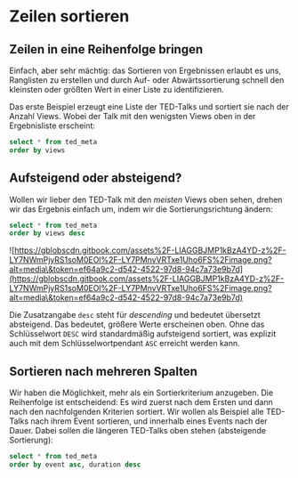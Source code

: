# Zeilen sortieren

## Zeilen in eine Reihenfolge bringen

Einfach, aber sehr mächtig: das Sortieren von Ergebnissen erlaubt es uns, Ranglisten zu erstellen und durch Auf- oder Abwärtssortierung schnell den kleinsten oder größten Wert in einer Liste zu identifizieren.

Das erste Beispiel erzeugt eine Liste der TED-Talks und sortiert sie nach der Anzahl Views. Wobei der Talk mit den wenigsten Views oben in der Ergebnisliste erscheint:

```sql
select * from ted_meta
order by views
```

## Aufsteigend oder absteigend?

Wollen wir lieber den TED-Talk mit den _meisten_ Views oben sehen, drehen wir das Ergebnis einfach um, indem wir die Sortierungsrichtung ändern:

```sql
select * from ted_meta
order by views desc
```

![https://gblobscdn.gitbook.com/assets%2F-LIAGGBJMP1kBzA4YD-z%2F-LY7NWmPjyRS1soM0EOl%2F-LY7PMnvVRTxe1Uho6FS%2Fimage.png?alt=media\&token=ef64a9c2-d542-4522-97d8-94c7a73e9b7d](https://gblobscdn.gitbook.com/assets%2F-LIAGGBJMP1kBzA4YD-z%2F-LY7NWmPjyRS1soM0EOl%2F-LY7PMnvVRTxe1Uho6FS%2Fimage.png?alt=media\&token=ef64a9c2-d542-4522-97d8-94c7a73e9b7d)

Die Zusatzangabe `desc` steht für _descending_ und bedeutet übersetzt absteigend. Das bedeutet, größere Werte erscheinen oben. Ohne das Schlüsselwort `DESC` wird standardmäßig aufsteigend sortiert, was explizit auch mit dem Schlüsselwortpendant `ASC` erreicht werden kann.

## Sortieren nach mehreren Spalten

Wir haben die Möglichkeit, mehr als ein Sortierkriterium anzugeben. Die Reihenfolge ist entscheidend: Es wird zuerst nach dem Ersten und dann nach den nachfolgenden Kriterien sortiert. Wir wollen als Beispiel alle TED-Talks nach ihrem Event sortieren, und innerhalb eines Events nach der Dauer. Dabei sollen die längeren TED-Talks oben stehen (absteigende Sortierung):

```sql
select * from ted_meta
order by event asc, duration desc
```
